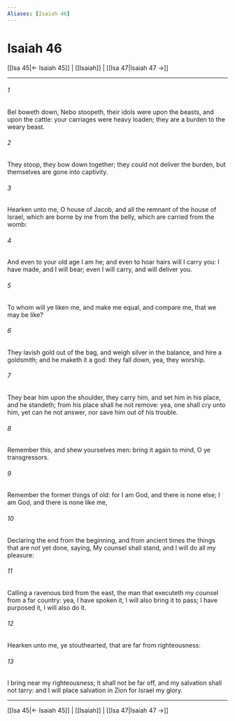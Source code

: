 ```yaml
---
Aliases: [Isaiah 46]
---
```

# Isaiah 46

[[Isa 45|← Isaiah 45]] | [[Isaiah]] | [[Isa 47|Isaiah 47 →]]
***



###### 1 
Bel boweth down, Nebo stoopeth, their idols were upon the beasts, and upon the cattle: your carriages were heavy loaden; they are a burden to the weary beast. 

###### 2 
They stoop, they bow down together; they could not deliver the burden, but themselves are gone into captivity. 

###### 3 
Hearken unto me, O house of Jacob, and all the remnant of the house of Israel, which are borne by me from the belly, which are carried from the womb: 

###### 4 
And even to your old age I am he; and even to hoar hairs will I carry you: I have made, and I will bear; even I will carry, and will deliver you. 

###### 5 
To whom will ye liken me, and make me equal, and compare me, that we may be like? 

###### 6 
They lavish gold out of the bag, and weigh silver in the balance, and hire a goldsmith; and he maketh it a god: they fall down, yea, they worship. 

###### 7 
They bear him upon the shoulder, they carry him, and set him in his place, and he standeth; from his place shall he not remove: yea, one shall cry unto him, yet can he not answer, nor save him out of his trouble. 

###### 8 
Remember this, and shew yourselves men: bring it again to mind, O ye transgressors. 

###### 9 
Remember the former things of old: for I am God, and there is none else; I am God, and there is none like me, 

###### 10 
Declaring the end from the beginning, and from ancient times the things that are not yet done, saying, My counsel shall stand, and I will do all my pleasure: 

###### 11 
Calling a ravenous bird from the east, the man that executeth my counsel from a far country: yea, I have spoken it, I will also bring it to pass; I have purposed it, I will also do it. 

###### 12 
Hearken unto me, ye stouthearted, that are far from righteousness: 

###### 13 
I bring near my righteousness; it shall not be far off, and my salvation shall not tarry: and I will place salvation in Zion for Israel my glory.

***
[[Isa 45|← Isaiah 45]] | [[Isaiah]] | [[Isa 47|Isaiah 47 →]]
